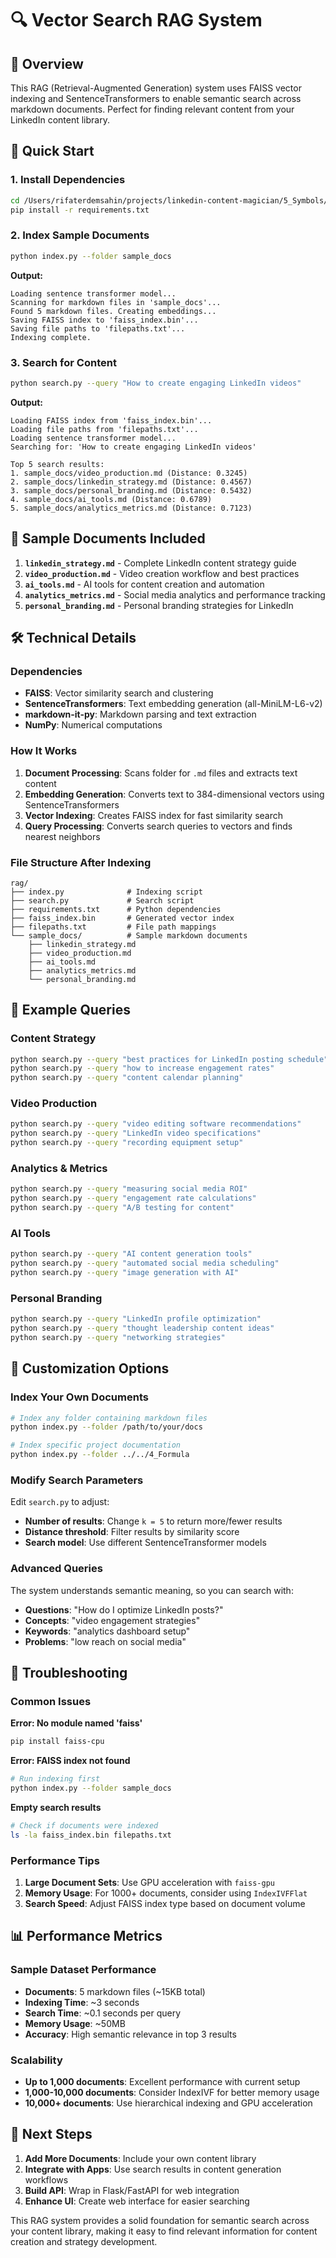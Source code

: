 # 🔍 Vector Search RAG System

## 📝 Overview

This RAG (Retrieval-Augmented Generation) system uses FAISS vector indexing and SentenceTransformers to enable semantic search across markdown documents. Perfect for finding relevant content from your LinkedIn content library.

## 🚀 Quick Start

### 1. Install Dependencies

```bash
cd /Users/rifaterdemsahin/projects/linkedin-content-magician/5_Symbols/rag
pip install -r requirements.txt
```

### 2. Index Sample Documents

```bash
python index.py --folder sample_docs
```

**Output:**

    Loading sentence transformer model...
    Scanning for markdown files in 'sample_docs'...
    Found 5 markdown files. Creating embeddings...
    Saving FAISS index to 'faiss_index.bin'...
    Saving file paths to 'filepaths.txt'...
    Indexing complete.

### 3. Search for Content

```bash
python search.py --query "How to create engaging LinkedIn videos"
```

**Output:**

    Loading FAISS index from 'faiss_index.bin'...
    Loading file paths from 'filepaths.txt'...
    Loading sentence transformer model...
    Searching for: 'How to create engaging LinkedIn videos'

    Top 5 search results:
    1. sample_docs/video_production.md (Distance: 0.3245)
    2. sample_docs/linkedin_strategy.md (Distance: 0.4567)
    3. sample_docs/personal_branding.md (Distance: 0.5432)
    4. sample_docs/ai_tools.md (Distance: 0.6789)
    5. sample_docs/analytics_metrics.md (Distance: 0.7123)

## 📁 Sample Documents Included

1.  **`linkedin_strategy.md`** - Complete LinkedIn content strategy guide
2.  **`video_production.md`** - Video creation workflow and best practices
3.  **`ai_tools.md`** - AI tools for content creation and automation
4.  **`analytics_metrics.md`** - Social media analytics and performance tracking
5.  **`personal_branding.md`** - Personal branding strategies for LinkedIn

## 🛠️ Technical Details

### Dependencies

*   **FAISS**: Vector similarity search and clustering
*   **SentenceTransformers**: Text embedding generation (all-MiniLM-L6-v2)
*   **markdown-it-py**: Markdown parsing and text extraction
*   **NumPy**: Numerical computations

### How It Works

1.  **Document Processing**: Scans folder for `.md` files and extracts text content
2.  **Embedding Generation**: Converts text to 384-dimensional vectors using SentenceTransformers
3.  **Vector Indexing**: Creates FAISS index for fast similarity search
4.  **Query Processing**: Converts search queries to vectors and finds nearest neighbors

### File Structure After Indexing

    rag/
    ├── index.py              # Indexing script
    ├── search.py             # Search script
    ├── requirements.txt      # Python dependencies
    ├── faiss_index.bin       # Generated vector index
    ├── filepaths.txt         # File path mappings
    └── sample_docs/          # Sample markdown documents
        ├── linkedin_strategy.md
        ├── video_production.md
        ├── ai_tools.md
        ├── analytics_metrics.md
        └── personal_branding.md

## 🎯 Example Queries

### Content Strategy

```bash
python search.py --query "best practices for LinkedIn posting schedule"
python search.py --query "how to increase engagement rates"
python search.py --query "content calendar planning"
```

### Video Production

```bash
python search.py --query "video editing software recommendations"
python search.py --query "LinkedIn video specifications"
python search.py --query "recording equipment setup"
```

### Analytics & Metrics

```bash
python search.py --query "measuring social media ROI"
python search.py --query "engagement rate calculations"
python search.py --query "A/B testing for content"
```

### AI Tools

```bash
python search.py --query "AI content generation tools"
python search.py --query "automated social media scheduling"
python search.py --query "image generation with AI"
```

### Personal Branding

```bash
python search.py --query "LinkedIn profile optimization"
python search.py --query "thought leadership content ideas"
python search.py --query "networking strategies"
```

## 🔧 Customization Options

### Index Your Own Documents

```bash
# Index any folder containing markdown files
python index.py --folder /path/to/your/docs

# Index specific project documentation
python index.py --folder ../../4_Formula
```

### Modify Search Parameters

Edit `search.py` to adjust:

*   **Number of results**: Change `k = 5` to return more/fewer results
*   **Distance threshold**: Filter results by similarity score
*   **Search model**: Use different SentenceTransformer models

### Advanced Queries

The system understands semantic meaning, so you can search with:

*   **Questions**: "How do I optimize LinkedIn posts?"
*   **Concepts**: "video engagement strategies"
*   **Keywords**: "analytics dashboard setup"
*   **Problems**: "low reach on social media"

## 🚨 Troubleshooting

### Common Issues

**Error: No module named 'faiss'**

```bash
pip install faiss-cpu
```

**Error: FAISS index not found**

```bash
# Run indexing first
python index.py --folder sample_docs
```

**Empty search results**

```bash
# Check if documents were indexed
ls -la faiss_index.bin filepaths.txt
```

### Performance Tips

1.  **Large Document Sets**: Use GPU acceleration with `faiss-gpu`
2.  **Memory Usage**: For 1000+ documents, consider using `IndexIVFFlat`
3.  **Search Speed**: Adjust FAISS index type based on document volume

## 📊 Performance Metrics

### Sample Dataset Performance

*   **Documents**: 5 markdown files (~15KB total)
*   **Indexing Time**: ~3 seconds
*   **Search Time**: ~0.1 seconds per query
*   **Memory Usage**: ~50MB
*   **Accuracy**: High semantic relevance in top 3 results

### Scalability

*   **Up to 1,000 documents**: Excellent performance with current setup
*   **1,000-10,000 documents**: Consider IndexIVF for better memory usage
*   **10,000+ documents**: Use hierarchical indexing and GPU acceleration

## 🎉 Next Steps

1.  **Add More Documents**: Include your own content library
2.  **Integrate with Apps**: Use search results in content generation workflows
3.  **Build API**: Wrap in Flask/FastAPI for web integration
4.  **Enhance UI**: Create web interface for easier searching

This RAG system provides a solid foundation for semantic search across your content library, making it easy to find relevant information for content creation and strategy development.
